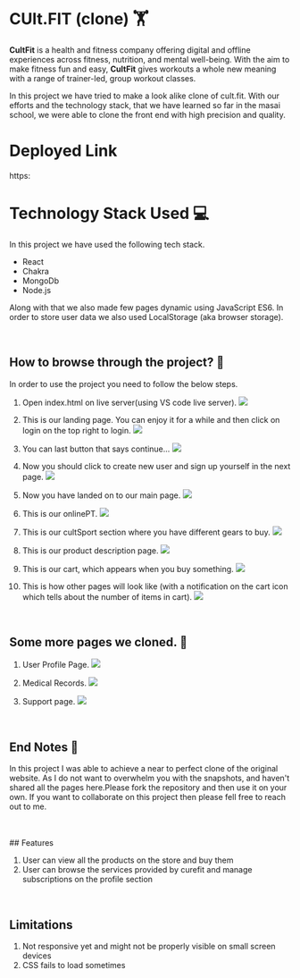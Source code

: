 
<link rel="stylesheet" href="https://cdn.jsdelivr.net/gh/devicons/devicon@master/devicon.min.css">

# CUlt.FIT (clone) 🏋

**CultFit** is a health and fitness company offering digital and offline experiences across fitness, nutrition, and mental well-being. With the aim to make fitness fun and easy, **CultFit** gives workouts a whole new meaning with a range of trainer-led, group workout classes.

In this project we have tried to make a look alike clone of cult.fit. With our efforts and the technology stack, that we have learned so far in the masai school, we were able to clone the front end with high precision and quality.

# Deployed Link

https:

# Technology Stack Used 💻

In this project we have used the following tech stack.

- React <i class="devicon-html5-plain colored"></i>
- Chakra <i class="devicon-css3-plain colored"></i>
- MongoDb <i class="devicon-sass-original colored"></i>
- Node.js <i class="devicon-less-plain-wordmark colored"></i>

Along with that we also made few pages dynamic using JavaScript ES6. In order to store user data we also used LocalStorage (aka browser storage).

<br>

## How to browse through the project? 🤔

In order to use the project you need to follow the below steps.

1.  Open index.html on live server(using VS code live server).
    <img src="Screenshots/index.PNG" >

2.  This is our landing page. You can enjoy it for a while and then click on login on the top right to login.
    <img src="Screenshots/login.PNG">

3.  You can last button that says continue...
    <img src="Screenshots/login.PNG">

4.  Now you should click to create new user and sign up yourself in the next page.
    <img src="Screenshots/signinGoogle.PNG">

5.  Now you have landed on to our main page.
    <img src="Screenshots/loggedIn.PNG">

6.  This is our onlinePT.
    <img src="Screenshots/onlinePT.PNG">

7.  This is our cultSport section where you have different gears to buy.
    <img src="Screenshots/cultSport.PNG">

8.  This is our product description page.
    <img src="Screenshots/gear_info.PNG">

9.  This is our cart, which appears when you buy something.
    <img src="Screenshots/cart.PNG">

10. This is how other pages will look like (with a notification on the cart icon which tells about the number of items in cart).
    <img src="Screenshots/gearInfoIcon.PNG">

<br>

## Some more pages we cloned. 🌟

1. User Profile Page.
   <img src="Screenshots/Profile.PNG">

2. Medical Records.
   <img src="Screenshots/Medical.PNG">

3. Support page.
   <img src="Screenshots/Support.PNG">

<br>

## End Notes 📑

In this project I was able to achieve a near to perfect clone of the original website. As I do not want to overwhelm you with the snapshots, and haven't shared all the pages here.Please fork the repository and then use it on your own. If you want to collaborate on this project then please fell free to reach out to me.

<br>


<br>
## Features

1. User can view all the products on the store and buy them
2. User can browse the services provided by curefit and manage subscriptions on the profile section

<br>

## Limitations

1. Not responsive yet and might not be properly visible on small screen devices
2. CSS fails to load sometimes

<br>
